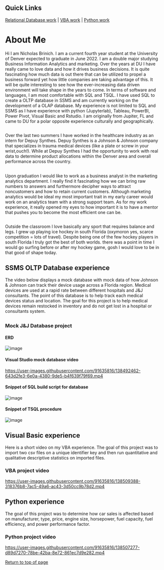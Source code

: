 ## Quick Links


[Relational Database work](#Database_work) | [VBA work](#VBA_practice) | [Python work](#Python_Practice)



# About Me
Hi I am Nicholas Brinich. I am a current fourth year student at the University of Denver expected to graduate in June 2022. I am a double major studying Business Information Analytics and marketing. Over the years at DU I have really came to love data and how it drives business decisions. It is quite fascinating how much data is out there that can be utilized to propel a business forward yet how little companies are taking advantage of this. It will be quite interesting to see how the ever-increasing data driven environment will take shape in the years to come. In terms of software and languages, I am most comfortable with SQL and TSQL. I have used SQL to create a OLTP database in SSMS and am currently working on the development of a OLAP database. My experience is not limited to SQL and SSMS as I have experience with python (Jupyterlab), Tableau, PowerBI, Power Pivot, Visual Basic and Rstudio. I am originally from Jupiter, FL and came to DU for a polar opposite experience culturally and geographically.
##

Over the last two summers I have worked in the healthcare industry as an intern for Depuy Synthes. Depuy Synthes is a Johnson & Johnson company that specializes in trauma medical devices (like a plate or screw in your wrist,ouch!). While at Depuy Synthes I had the opportunity to work with real data to determine product allocations within the Denver area and overall performance across the country.
##
Upon graduation I would like to work as a business analyst in the marketing analytics department. I really find it fascinating how we can bring raw numbers to answers and furthermore decipher ways to attract noncustomers and how to retain current customers. Although marketing analytics would be ideal my most important trait in my early career would work on an analytics team with a strong support team. As for my work experience, it really opened my eyes to how important it is to have a mentor that pushes you to become the most efficient one can be. 
##
Outside the classroom I love basically any sport that requires balance and legs. I grew up playing ice hockey in south Florida (oxymoron yes, scarce competition = lots of travel). Despite being one of the few hockey players in south Florida I truly got the best of both worlds. there was a point in time I would go surfing before or after my hockey game, gosh I would love to be in that good of shape today.
<a name="Database_work"><a>
## SSMS OLTP Database experience
The video below displays a mock database with mock data of how Johnson & Johnson can track their device usage across a Florida region. Medical devices are used at a rapid rate between different hospitals and J&J consultants. The point of this database is to help track each medical devices status and location. The goal for this project is to help medical devices remain restocked in inventory and do not get lost in a hospital or consultants system. 
##
### Mock J&J Database project
#### ERD
![image](https://user-images.githubusercontent.com/91635816/138492400-54200470-884a-424e-a419-d2c9e2e7f76b.png)
#### Visual Studio mock database video
https://user-images.githubusercontent.com/91635816/138492462-643d2fe3-6e0a-4380-9de5-b4f639f79f69.mp4

#### Snippet of SQL build script for database
![image](https://user-images.githubusercontent.com/91635816/138512489-310a4874-2fad-49e9-90ca-e3e058603d4b.png)

#### Snippet of TSQL procedure
![image](https://user-images.githubusercontent.com/91635816/138513897-11b0662a-13ed-4193-8a8d-467d8b07053f.png)
<a name="VBA_practice"><a>
## Visual Basic experience
Here is a short video on my VBA experience. The goal of this project was to import two csv files on a unique identifier key and then run quantitative and qualitative descriptive statistics on imported files. 

### VBA project video
https://user-images.githubusercontent.com/91635816/138509388-318376b8-7ac5-49a6-ac43-3d50cc9b78d2.mp4

<a name="Python_Practice"><a>
## Python experience
The goal of this project was to determine how car sales is affected based on manufacturer, type, price, engine size, horsepower, fuel capacity, fuel efficiency, and power performance factor. 
### Python project video 
https://user-images.githubusercontent.com/91635816/138507277-d89d7270-78be-42ba-8e72-861ec7d9e282.mp4

[Return to top of page](#Back_to_top)





